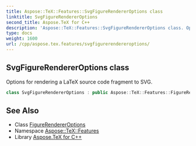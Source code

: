 ```yaml
---
title: Aspose::TeX::Features::SvgFigureRendererOptions class
linktitle: SvgFigureRendererOptions
second_title: Aspose.TeX for C++
description: 'Aspose::TeX::Features::SvgFigureRendererOptions class. Options for rendering a LaTeX source code fragment to SVG in C++.'
type: docs
weight: 1600
url: /cpp/aspose.tex.features/svgfigurerendereroptions/
---
```

## SvgFigureRendererOptions class


Options for rendering a LaTeX source code fragment to SVG.

```cpp
class SvgFigureRendererOptions : public Aspose::TeX::Features::FigureRendererOptions
```

## See Also

* Class [FigureRendererOptions](../figurerendereroptions/)
* Namespace [Aspose::TeX::Features](../)
* Library [Aspose.TeX for C++](../../)
